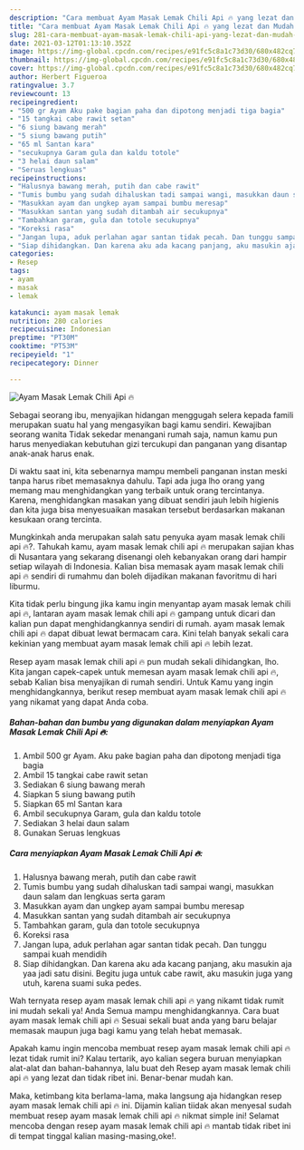 ```yaml
---
description: "Cara membuat Ayam Masak Lemak Chili Api 🔥 yang lezat dan Mudah Dibuat"
title: "Cara membuat Ayam Masak Lemak Chili Api 🔥 yang lezat dan Mudah Dibuat"
slug: 281-cara-membuat-ayam-masak-lemak-chili-api-yang-lezat-dan-mudah-dibuat
date: 2021-03-12T01:13:10.352Z
image: https://img-global.cpcdn.com/recipes/e91fc5c8a1c73d30/680x482cq70/ayam-masak-lemak-chili-api-🔥-foto-resep-utama.jpg
thumbnail: https://img-global.cpcdn.com/recipes/e91fc5c8a1c73d30/680x482cq70/ayam-masak-lemak-chili-api-🔥-foto-resep-utama.jpg
cover: https://img-global.cpcdn.com/recipes/e91fc5c8a1c73d30/680x482cq70/ayam-masak-lemak-chili-api-🔥-foto-resep-utama.jpg
author: Herbert Figueroa
ratingvalue: 3.7
reviewcount: 13
recipeingredient:
- "500 gr Ayam Aku pake bagian paha dan dipotong menjadi tiga bagia"
- "15 tangkai cabe rawit setan"
- "6 siung bawang merah"
- "5 siung bawang putih"
- "65 ml Santan kara"
- "secukupnya Garam gula dan kaldu totole"
- "3 helai daun salam"
- "Seruas lengkuas"
recipeinstructions:
- "Halusnya bawang merah, putih dan cabe rawit"
- "Tumis bumbu yang sudah dihaluskan tadi sampai wangi, masukkan daun salam dan lengkuas serta garam"
- "Masukkan ayam dan ungkep ayam sampai bumbu meresap"
- "Masukkan santan yang sudah ditambah air secukupnya"
- "Tambahkan garam, gula dan totole secukupnya"
- "Koreksi rasa"
- "Jangan lupa, aduk perlahan agar santan tidak pecah. Dan tunggu sampai kuah mendidih"
- "Siap dihidangkan. Dan karena aku ada kacang panjang, aku masukin aja yaa jadi satu disini. Begitu juga untuk cabe rawit, aku masukin juga yang utuh, karena suami suka pedes."
categories:
- Resep
tags:
- ayam
- masak
- lemak

katakunci: ayam masak lemak 
nutrition: 280 calories
recipecuisine: Indonesian
preptime: "PT30M"
cooktime: "PT53M"
recipeyield: "1"
recipecategory: Dinner

---
```



![Ayam Masak Lemak Chili Api 🔥](https://img-global.cpcdn.com/recipes/e91fc5c8a1c73d30/680x482cq70/ayam-masak-lemak-chili-api-🔥-foto-resep-utama.jpg)

Sebagai seorang ibu, menyajikan hidangan menggugah selera kepada famili merupakan suatu hal yang mengasyikan bagi kamu sendiri. Kewajiban seorang  wanita Tidak sekedar menangani rumah saja, namun kamu pun harus menyediakan kebutuhan gizi tercukupi dan panganan yang disantap anak-anak harus enak.

Di waktu  saat ini, kita sebenarnya mampu membeli panganan instan meski tanpa harus ribet memasaknya dahulu. Tapi ada juga lho orang yang memang mau menghidangkan yang terbaik untuk orang tercintanya. Karena, menghidangkan masakan yang dibuat sendiri jauh lebih higienis dan kita juga bisa menyesuaikan masakan tersebut berdasarkan makanan kesukaan orang tercinta. 



Mungkinkah anda merupakan salah satu penyuka ayam masak lemak chili api 🔥?. Tahukah kamu, ayam masak lemak chili api 🔥 merupakan sajian khas di Nusantara yang sekarang disenangi oleh kebanyakan orang dari hampir setiap wilayah di Indonesia. Kalian bisa memasak ayam masak lemak chili api 🔥 sendiri di rumahmu dan boleh dijadikan makanan favoritmu di hari liburmu.

Kita tidak perlu bingung jika kamu ingin menyantap ayam masak lemak chili api 🔥, lantaran ayam masak lemak chili api 🔥 gampang untuk dicari dan kalian pun dapat menghidangkannya sendiri di rumah. ayam masak lemak chili api 🔥 dapat dibuat lewat bermacam cara. Kini telah banyak sekali cara kekinian yang membuat ayam masak lemak chili api 🔥 lebih lezat.

Resep ayam masak lemak chili api 🔥 pun mudah sekali dihidangkan, lho. Kita jangan capek-capek untuk memesan ayam masak lemak chili api 🔥, sebab Kalian bisa menyajikan di rumah sendiri. Untuk Kamu yang ingin menghidangkannya, berikut resep membuat ayam masak lemak chili api 🔥 yang nikamat yang dapat Anda coba.

<!--inarticleads1-->

##### Bahan-bahan dan bumbu yang digunakan dalam menyiapkan Ayam Masak Lemak Chili Api 🔥:

1. Ambil 500 gr Ayam. Aku pake bagian paha dan dipotong menjadi tiga bagia
1. Ambil 15 tangkai cabe rawit setan
1. Sediakan 6 siung bawang merah
1. Siapkan 5 siung bawang putih
1. Siapkan 65 ml Santan kara
1. Ambil secukupnya Garam, gula dan kaldu totole
1. Sediakan 3 helai daun salam
1. Gunakan Seruas lengkuas




<!--inarticleads2-->

##### Cara menyiapkan Ayam Masak Lemak Chili Api 🔥:

1. Halusnya bawang merah, putih dan cabe rawit
1. Tumis bumbu yang sudah dihaluskan tadi sampai wangi, masukkan daun salam dan lengkuas serta garam
1. Masukkan ayam dan ungkep ayam sampai bumbu meresap
1. Masukkan santan yang sudah ditambah air secukupnya
1. Tambahkan garam, gula dan totole secukupnya
1. Koreksi rasa
1. Jangan lupa, aduk perlahan agar santan tidak pecah. Dan tunggu sampai kuah mendidih
1. Siap dihidangkan. Dan karena aku ada kacang panjang, aku masukin aja yaa jadi satu disini. Begitu juga untuk cabe rawit, aku masukin juga yang utuh, karena suami suka pedes.




Wah ternyata resep ayam masak lemak chili api 🔥 yang nikamt tidak rumit ini mudah sekali ya! Anda Semua mampu menghidangkannya. Cara buat ayam masak lemak chili api 🔥 Sesuai sekali buat anda yang baru belajar memasak maupun juga bagi kamu yang telah hebat memasak.

Apakah kamu ingin mencoba membuat resep ayam masak lemak chili api 🔥 lezat tidak rumit ini? Kalau tertarik, ayo kalian segera buruan menyiapkan alat-alat dan bahan-bahannya, lalu buat deh Resep ayam masak lemak chili api 🔥 yang lezat dan tidak ribet ini. Benar-benar mudah kan. 

Maka, ketimbang kita berlama-lama, maka langsung aja hidangkan resep ayam masak lemak chili api 🔥 ini. Dijamin kalian tiidak akan menyesal sudah membuat resep ayam masak lemak chili api 🔥 nikmat simple ini! Selamat mencoba dengan resep ayam masak lemak chili api 🔥 mantab tidak ribet ini di tempat tinggal kalian masing-masing,oke!.

